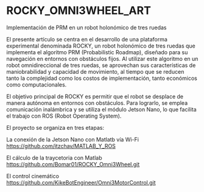 # ROCKY_OMNI3WHEEL_ART
Implementación de PRM en un robot holonómico de tres ruedas

El presente artículo se centra en el desarrollo de una plataforma experimental denominada ROCKY, un robot holonómico de tres ruedas que implementa el algoritmo PRM (Probabilistic Roadmap), diseñado para su navegación en entornos con obstáculos fijos. Al utilizar este algoritmo en un robot omnidireccional de tres ruedas, se aprovechan sus características de maniobrabilidad y capacidad de movimiento, al tiempo que se reducen tanto la complejidad como los costos de implementación, tanto económicos como computacionales.

El objetivo principal de ROCKY es permitir que el robot se desplace de manera autónoma en entornos con obstáculos. Para lograrlo, se emplea comunicación inalámbrica y se utiliza el módulo Jetson Nano, lo que facilita el trabajo con ROS (Robot Operating System).

El proyecto se organiza en tres etapas:

La conexión de la Jetson Nano con Matlatb vía Wi-Fi https://github.com/itzchav/MATLAB_Y_ROS

El cálculo de la traycetoria con Matlab https://github.com/Bomar01/ROCKY_Omni3Wheel.git

El control cinemático https://github.com/KikeBotEngineer/Omni3MotorControl.git
